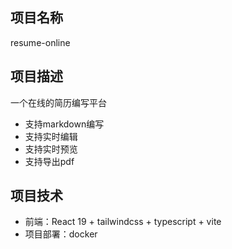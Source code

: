 ## 项目名称

resume-online

## 项目描述

一个在线的简历编写平台

- 支持markdown编写
- 支持实时编辑
- 支持实时预览
- 支持导出pdf

## 项目技术

- 前端：React 19 + tailwindcss + typescript + vite
- 项目部署：docker
